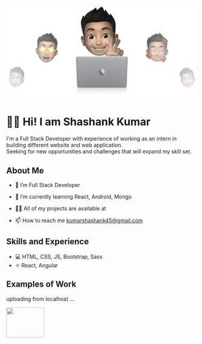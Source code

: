 ![Design and Development](https://github.com/knightShas/knightShas/blob/main/cover-thompson.png)

# 👋🏼 Hi! I am Shashank Kumar
I'm a Full Stack Developer with experience of working as an intern in building different website and web application.<br>
Seeking for new opportunities and challenges that will expand my skill set.

## About Me
- 🔭 I’m Full Stack Developer

- 🌱 I’m currently learning React, Android, Mongo

- 👨‍💻 All of my projects are available at 

- 📫 How to reach me kumarshashank45@gmail.com

## Skills and Experience
* 💻 HTML, CSS, JS, Bootstrap, Sass
* ⚛ React, Angular

## Examples of Work
uploading from localhost ...<br>
<div>
    <img src="https://media.giphy.com/media/kdFTsQW5am7ZoCSYz2/giphy.gif" width="100" height="80" />
</div>